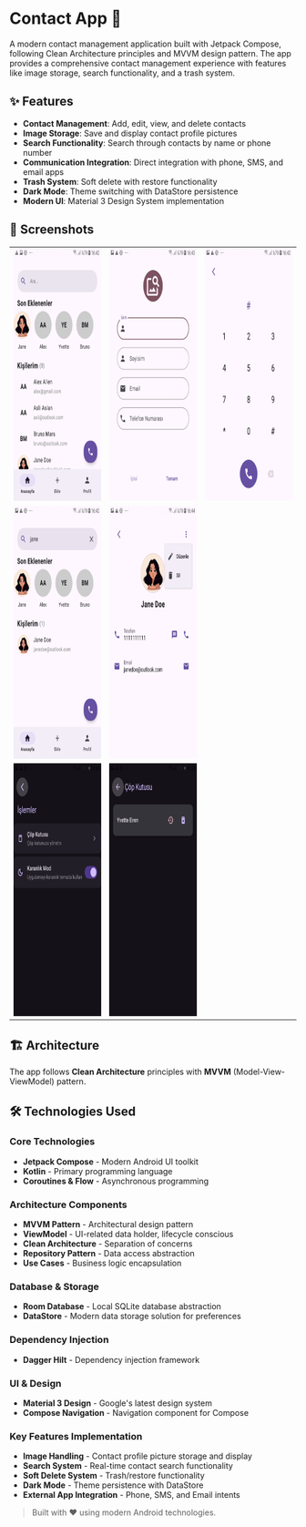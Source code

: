 # Contact App 📱

A modern contact management application built with Jetpack Compose, following Clean Architecture principles and MVVM design pattern. The app provides a comprehensive contact management experience with features like image storage, search functionality, and a trash system.

## ✨ Features

- **Contact Management**: Add, edit, view, and delete contacts
- **Image Storage**: Save and display contact profile pictures
- **Search Functionality**: Search through contacts by name or phone number
- **Communication Integration**: Direct integration with phone, SMS, and email apps
- **Trash System**: Soft delete with restore functionality
- **Dark Mode**: Theme switching with DataStore persistence
- **Modern UI**: Material 3 Design System implementation

## 📸 Screenshots

<table>
  <tr>
    <td><img src="screenshots/Screenshot_2.jpg" width="250" height="444"/></td>
     <td><img src="screenshots/Screenshot_5.jpg" width="250" height="444"/></td>
    <td><img src="screenshots/Screenshot_3.jpg" width="250" height="444"/></td>
  </tr>
  <tr>
    <td><img src="screenshots/Screenshot_4.jpg" width="250" height="444"/></td>
    <td><img src="screenshots/Screenshot_1.jpg" width="250" height="444"/></td>
  </tr>
   <tr>
    <td><img src="screenshots/Screenshot_6.jpg" width="250" height="444"/></td>
    <td><img src="screenshots/Screenshot_7.jpg" width="250" height="444"/></td>
  </tr>
</table>


## 🏗️ Architecture

The app follows **Clean Architecture** principles with **MVVM** (Model-View-ViewModel) pattern.
## 🛠️ Technologies Used

### Core Technologies
- **Jetpack Compose** - Modern Android UI toolkit
- **Kotlin** - Primary programming language
- **Coroutines & Flow** - Asynchronous programming

### Architecture Components
- **MVVM Pattern** - Architectural design pattern
- **ViewModel** - UI-related data holder, lifecycle conscious
- **Clean Architecture** - Separation of concerns
- **Repository Pattern** - Data access abstraction
- **Use Cases** - Business logic encapsulation

### Database & Storage
- **Room Database** - Local SQLite database abstraction
- **DataStore** - Modern data storage solution for preferences

### Dependency Injection
- **Dagger Hilt** - Dependency injection framework

### UI & Design
- **Material 3 Design** - Google's latest design system
- **Compose Navigation** - Navigation component for Compose

### Key Features Implementation
- **Image Handling** - Contact profile picture storage and display
- **Search System** - Real-time contact search functionality
- **Soft Delete System** - Trash/restore functionality
- **Dark Mode** - Theme persistence with DataStore
- **External App Integration** - Phone, SMS, and Email intents

> Built with ❤️ using modern Android technologies.
